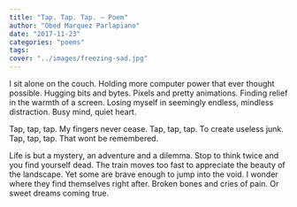 ```yaml
---
title: "Tap. Tap. Tap. – Poem"
author: "Obed Marquez Parlapiano"
date: "2017-11-23"
categories: "poems"
tags:
cover: "../images/freezing-sad.jpg"
---
```


I sit alone on the couch. Holding more computer power that ever thought possible. Hugging bits and bytes. Pixels and pretty animations. Finding relief in the warmth of a screen. Losing myself in seemingly endless, mindless distraction. Busy mind, quiet heart.

Tap, tap, tap. My fingers never cease. Tap, tap, tap. To create useless junk. Tap, tap, tap. That wont be remembered.

Life is but a mystery, an adventure and a dilemma. Stop to think twice and you find yourself dead. The train moves too fast to appreciate the beauty of the landscape. Yet some are brave enough to jump into the void. I wonder where they find themselves right after. Broken bones and cries of pain. Or sweet dreams coming true.
